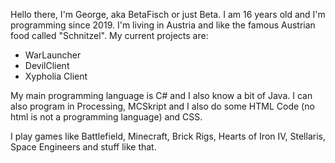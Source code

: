 Hello there, I'm George, aka BetaFisch or just Beta. I am 16 years old and I'm programming since 2019.
I'm living in Austria and like the famous Austrian food called "Schnitzel". 
My current projects are: 
- WarLauncher
- DevilClient 
- Xypholia Client

My main programming language is C# and I also know a bit of Java. I can also program in Processing, MCSkript and I also do some HTML Code (no html is not a programming language) and CSS.

I play games like Battlefield, Minecraft, Brick Rigs, Hearts of Iron IV, Stellaris, Space Engineers and stuff like that. 
